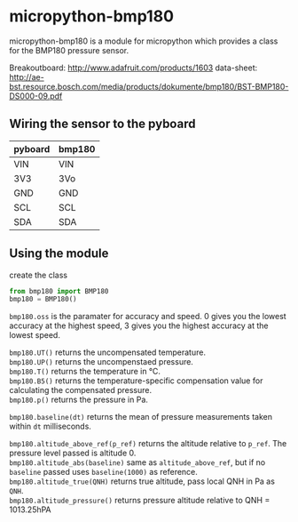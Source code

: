 micropython-bmp180
==================

micropython-bmp180 is a module for micropython which provides a class for the BMP180 pressure sensor.

Breakoutboard: http://www.adafruit.com/products/1603
data-sheet: http://ae-bst.resource.bosch.com/media/products/dokumente/bmp180/BST-BMP180-DS000-09.pdf

## Wiring the sensor to the pyboard

pyboard|bmp180
---|---
VIN|VIN
3V3|3Vo
GND|GND
SCL|SCL
SDA|SDA

## Using the module

create the class
```python
from bmp180 import BMP180
bmp180 = BMP180()
```

```bmp180.oss``` is the paramater for accuracy and speed. 0 gives you the lowest accuracy at the highest speed, 3 gives you the highest accuracy at the lowest speed.

```bmp180.UT()``` returns the uncompensated temperature.  
```bmp180.UP()``` returns the uncompenstaed pressure.  
```bmp180.T()``` returns the temperature in °C.  
```bmp180.B5()``` returns the temperature-specific compensation value for calculating the compensated pressure.  
```bmp180.p()``` returns the pressure in Pa.  

```bmp180.baseline(dt)``` returns the mean of pressure measurements taken within ```dt``` milliseconds.  

```bmp180.altitude_above_ref(p_ref)``` returns the altitude relative to ```p_ref```. The pressure level passed is altitude 0.  
```bmp180.altitude_abs(baseline)``` same as ```altitude_above_ref```, but if no ```baseline``` passed uses ```baseline(1000)``` as reference.  
```bmp180.altitude_true(QNH)``` returns true altitude, pass local QNH in Pa as ```QNH```.  
```bmp180.altitude_pressure()``` returns pressure altitude relative to QNH = 1013.25hPA



